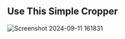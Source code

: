 ## Use This Simple Cropper 

![Screenshot 2024-09-11 161831](https://github.com/user-attachments/assets/164e20d3-fbac-4206-a0a2-4b4de495fc1b)
